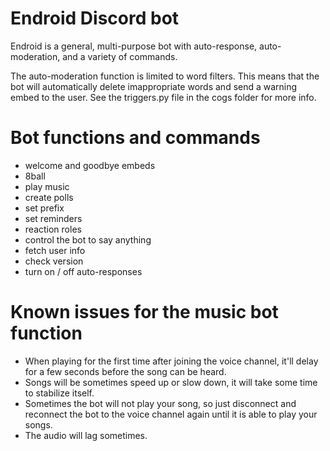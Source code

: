 # Endroid Discord bot
 Endroid is a general, multi-purpose bot with auto-response, auto-moderation, and a variety of commands.

 The auto-moderation function is limited to word filters. This means that the bot will automatically delete imappropriate words and send a warning embed to the user. See the triggers.py file in the cogs folder for more info.

# Bot functions and commands
 - welcome and goodbye embeds
 - 8ball
 - play music
 - create polls
 - set prefix
 - set reminders
 - reaction roles
 - control the bot to say anything
 - fetch user info
 - check version
 - turn on / off auto-responses

# Known issues for the music bot function
 - When playing for the first time after joining the voice channel, it'll delay for a few seconds before the song can be heard.
 - Songs will be sometimes speed up or slow down, it will take some time to stabilize itself.
 - Sometimes the bot will not play your song, so just disconnect and reconnect the bot to the voice channel again until it is able to play your songs.
 - The audio will lag sometimes.